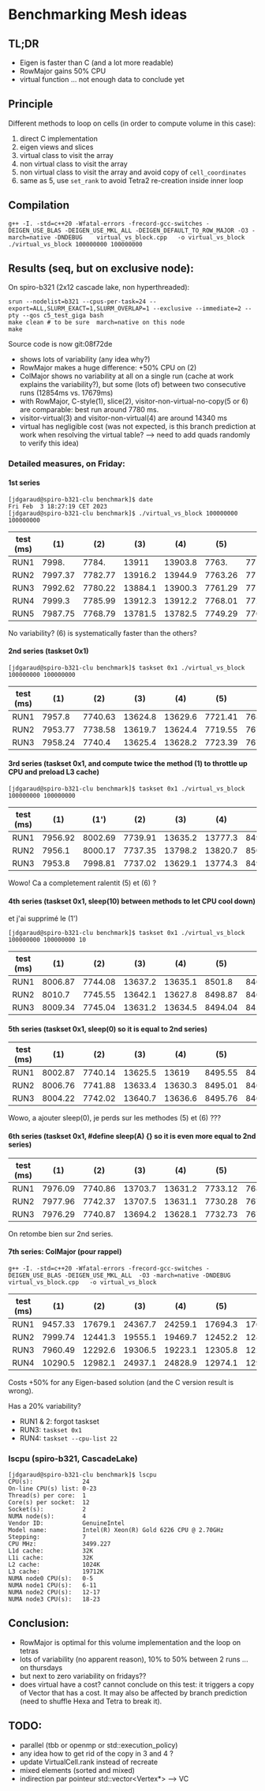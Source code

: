 Benchmarking Mesh ideas
=======================

TL;DR
-----

- Eigen is faster than C (and a lot more readable)
- RowMajor gains 50% CPU
- virtual function ... not enough data to conclude yet


Principle
---------

Different methods to loop on cells (in order to compute volume in this case):
1. direct C implementation
2. eigen views and slices
3. virtual class to visit the array
4. non virtual class to visit the array
5. non virtual class to visit the array and avoid copy of `cell_coordinates`
6. same as 5, use `set_rank` to avoid Tetra2 re-creation inside inner loop





Compilation
-----------

    g++ -I. -std=c++20 -Wfatal-errors -frecord-gcc-switches -DEIGEN_USE_BLAS -DEIGEN_USE_MKL_ALL -DEIGEN_DEFAULT_TO_ROW_MAJOR -O3 -march=native -DNDEBUG    virtual_vs_block.cpp   -o virtual_vs_block
    ./virtual_vs_block 100000000 100000000



Results (seq, but on exclusive node):
----------------------------------------

On spiro-b321 (2x12 cascade lake, non hyperthreaded):
```
srun --nodelist=b321 --cpus-per-task=24 --export=ALL,SLURM_EXACT=1,SLURM_OVERLAP=1 --exclusive --immediate=2 --pty --qos c5_test_giga bash
make clean # to be sure  march=native on this node
make
```

Source code is now git:08f72de
- shows lots of variability (any idea why?)
- RowMajor makes a huge difference: +50% CPU on (2)
- ColMajor shows no variability at all on a single run (cache at work explains the variability?), but some (lots of) between two consecutive runs (12854ms vs. 17679ms)
- with RowMajor, C-style(1), slice(2), visitor-non-virtual-no-copy(5 or 6) are comparable: best run around 7780 ms.
- visitor-virtual(3) and visitor-non-virtual(4) are around 14340 ms
- virtual has negligible cost (was not expected, is this branch prediction at work when resolving the virtual table? --> need to add quads randomly to verify this idea)



### Detailed measures, on Friday:

#### 1st series
```
[jdgaraud@spiro-b321-clu benchmark]$ date
Fri Feb  3 18:27:19 CET 2023
[jdgaraud@spiro-b321-clu benchmark]$ ./virtual_vs_block 100000000 100000000
```

test (ms) | (1)     | (2)     | (3)     | (4)     | (5)     | (6)
----------|---------|---------|---------|---------|---------|---------
RUN1      | 7998.   | 7784.   | 13911   | 13903.8 | 7763.   | 7719.
RUN2      | 7997.37 | 7782.77 | 13916.2 | 13944.9 | 7763.26 | 7719.2
RUN3      | 7992.62 | 7780.22 | 13884.1 | 13900.3 | 7761.29 | 7718.04
RUN4      | 7999.3  | 7785.99 | 13912.3 | 13912.2 | 7768.01 | 7723.13
RUN5      | 7987.75 | 7768.79 | 13781.5 | 13782.5 | 7749.29 | 7706.96

No variability? (6) is systematically faster than the others?


#### 2nd series (taskset 0x1)

```
[jdgaraud@spiro-b321-clu benchmark]$ taskset 0x1 ./virtual_vs_block 100000000 100000000
```

test (ms) | (1)     | (2)     | (3)     | (4)     | (5)     | (6)
----------|---------|---------|---------|---------|---------|---------
RUN1      | 7957.8  | 7740.63 | 13624.8 | 13629.6 | 7721.41 | 7680.31
RUN2      | 7953.77 | 7738.58 | 13619.7 | 13624.4 | 7719.55 | 7676.33
RUN3      | 7958.24 | 7740.4  | 13625.4 | 13628.2 | 7723.39 | 7678.75


#### 3rd series (taskset 0x1, and compute twice the method (1) to throttle up CPU and preload L3 cache)

```
[jdgaraud@spiro-b321-clu benchmark]$ taskset 0x1 ./virtual_vs_block 100000000 100000000
```

test (ms) | (1)     | (1')    | (2)     | (3)     | (4)     | (5)     | (6)
----------|---------|---------|---------|---------|---------|---------|---------
RUN1      | 7956.92 | 8002.69 | 7739.91 | 13635.2 | 13777.3 | 8495.49 | 8493.25
RUN2      | 7956.1  | 8000.17 | 7737.35 | 13798.2 | 13820.7 | 8500.96 | 8497.51
RUN3      | 7953.8  | 7998.81 | 7737.02 | 13629.1 | 13774.3 | 8493.85 | 8494.42

Wowo! Ca a completement ralentit (5) et (6) ?


#### 4th series (taskset 0x1, sleep(10) between methods to let CPU cool down)

et j'ai supprimé le (1')

```
[jdgaraud@spiro-b321-clu benchmark]$ taskset 0x1 ./virtual_vs_block 100000000 100000000 10
```

test (ms) | (1)     | (2)     | (3)     | (4)     | (5)     | (6)
----------|---------|---------|---------|---------|---------|---------
RUN1      | 8006.87 | 7744.08 | 13637.2 | 13635.1 | 8501.8  | 8467.54
RUN2      | 8010.7  | 7745.55 | 13642.1 | 13627.8 | 8498.87 | 8464.58
RUN3      | 8009.34 | 7745.04 | 13631.2 | 13634.5 | 8494.04 | 8459.71



#### 5th series (taskset 0x1, sleep(0) so it is equal to 2nd series)

test (ms) | (1)     | (2)     | (3)     | (4)     | (5)     | (6)
----------|---------|---------|---------|---------|---------|---------
RUN1      | 8002.87 | 7740.14 | 13625.5 | 13619   | 8495.55 | 8459.77
RUN2      | 8006.76 | 7741.88 | 13633.4 | 13630.3 | 8495.01 | 8460.33
RUN3      | 8004.22 | 7742.02 | 13640.7 | 13636.6 | 8495.76 | 8460.14

Wowo, a ajouter sleep(0), je perds sur les methodes (5) et (6) ???

#### 6th series (taskset 0x1, #define sleep(A) {} so it is even more equal to 2nd series)

test (ms) | (1)     | (2)     | (3)     | (4)     | (5)     | (6)
----------|---------|---------|---------|---------|---------|---------
RUN1      | 7976.09 | 7740.86 | 13703.7 | 13631.2 | 7733.12 | 7680.6
RUN2      | 7977.96 | 7742.37 | 13707.5 | 13631.1 | 7730.28 | 7679.88
RUN3      | 7976.29 | 7740.87 | 13694.2 | 13628.1 | 7732.73 | 7679.44

On retombe bien sur 2nd series.


#### 7th series: ColMajor (pour rappel)

```
g++ -I. -std=c++20 -Wfatal-errors -frecord-gcc-switches -DEIGEN_USE_BLAS -DEIGEN_USE_MKL_ALL  -O3 -march=native -DNDEBUG    virtual_vs_block.cpp   -o virtual_vs_block
```

test (ms) | (1)     | (2)     | (3)     | (4)     | (5)     | (6)
----------|---------|---------|---------|---------|---------|---------
RUN1      | 9457.33 | 17679.1 | 24367.7 | 24259.1 | 17694.3 | 17693.9
RUN2      | 7999.74 | 12441.3 | 19555.1 | 19469.7 | 12452.2 | 12445.1
RUN3      | 7960.49 | 12292.6 | 19306.5 | 19223.1 | 12305.8 | 12296.8
RUN4      | 10290.5 | 12982.1 | 24937.1 | 24828.9 | 12974.1 | 12975.5

Costs +50% for any Eigen-based solution (and the C version result is wrong).

Has a 20% variability?
* RUN1 & 2: forgot taskset
* RUN3: `taskset 0x1`
* RUN4: `taskset --cpu-list 22`



### lscpu (spiro-b321, CascadeLake)
```
[jdgaraud@spiro-b321-clu benchmark]$ lscpu
CPU(s):              24
On-line CPU(s) list: 0-23
Thread(s) per core:  1
Core(s) per socket:  12
Socket(s):           2
NUMA node(s):        4
Vendor ID:           GenuineIntel
Model name:          Intel(R) Xeon(R) Gold 6226 CPU @ 2.70GHz
Stepping:            7
CPU MHz:             3499.227
L1d cache:           32K
L1i cache:           32K
L2 cache:            1024K
L3 cache:            19712K
NUMA node0 CPU(s):   0-5
NUMA node1 CPU(s):   6-11
NUMA node2 CPU(s):   12-17
NUMA node3 CPU(s):   18-23
```

Conclusion:
-----------

* RowMajor is optimal for this volume implementation and the loop on tetras
* lots of variability (no apparent reason), 10% to 50% between 2 runs ... on thursdays
* but next to zero variability on fridays??
* does virtual have a cost? cannot conclude on this test: it triggers a copy of Vector that has a cost. It may also be affected by branch prediction (need to shuffle Hexa and Tetra to break it).

TODO:
-----

- parallel (tbb or openmp or std::execution_policy)
- any idea how to get rid of the copy in 3 and 4 ?
- update VirtualCell.rank instead of recreate
- mixed elements (sorted and mixed)
- indirection par pointeur std::vector<Vertex*>   --> VC
